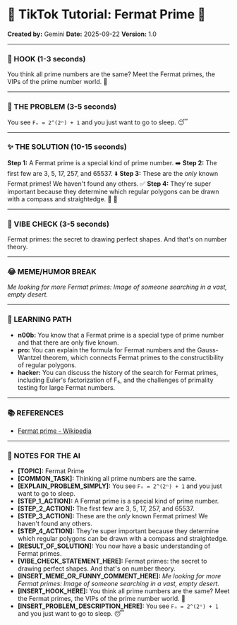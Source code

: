 
# 🎵 TikTok Tutorial: Fermat Prime 🎵

**Created by:** Gemini
**Date:** 2025-09-22
**Version:** 1.0

---

### 🤩 HOOK (1-3 seconds)

You think all prime numbers are the same? Meet the Fermat primes, the VIPs of the prime number world. 👑

---

### 🤔 THE PROBLEM (3-5 seconds)

You see `Fₙ = 2^(2ⁿ) + 1` and you just want to go to sleep. 😴

---

### ✨ THE SOLUTION (10-15 seconds)

**Step 1:** A Fermat prime is a special kind of prime number. ➡️
**Step 2:** The first few are 3, 5, 17, 257, and 65537. ⬇️
**Step 3:** These are the *only* known Fermat primes! We haven't found any others. ✅
**Step 4:** They're super important because they determine which regular polygons can be drawn with a compass and straightedge. 🤯 🎉

---

### 💅 VIBE CHECK (3-5 seconds)

Fermat primes: the secret to drawing perfect shapes. And that's on number theory.

---

### 😂 MEME/HUMOR BREAK

*Me looking for more Fermat primes:*
*Image of someone searching in a vast, empty desert.*

---

### 🧠 LEARNING PATH

*   **n00b:** You know that a Fermat prime is a special type of prime number and that there are only five known.
*   **pro:** You can explain the formula for Fermat numbers and the Gauss-Wantzel theorem, which connects Fermat primes to the constructibility of regular polygons.
*   **hacker:** You can discuss the history of the search for Fermat primes, including Euler's factorization of F₅, and the challenges of primality testing for large Fermat numbers.

---

### 📚 REFERENCES

*   [Fermat prime - Wikipedia](https://en.wikipedia.org/wiki/Fermat_prime)

---

### 📝 NOTES FOR THE AI

*   **[TOPIC]:** Fermat Prime
*   **[COMMON_TASK]:** Thinking all prime numbers are the same.
*   **[EXPLAIN_PROBLEM_SIMPLY]:** You see `Fₙ = 2^(2ⁿ) + 1` and you just want to go to sleep.
*   **[STEP_1_ACTION]:** A Fermat prime is a special kind of prime number.
*   **[STEP_2_ACTION]:** The first few are 3, 5, 17, 257, and 65537.
*   **[STEP_3_ACTION]:** These are the *only* known Fermat primes! We haven't found any others.
*   **[STEP_4_ACTION]:** They're super important because they determine which regular polygons can be drawn with a compass and straightedge.
*   **[RESULT_OF_SOLUTION]:** You now have a basic understanding of Fermat primes.
*   **[VIBE_CHECK_STATEMENT_HERE]:** Fermat primes: the secret to drawing perfect shapes. And that's on number theory.
*   **[INSERT_MEME_OR_FUNNY_COMMENT_HERE]:** *Me looking for more Fermat primes:*
*Image of someone searching in a vast, empty desert.*
*   **[INSERT_HOOK_HERE]:** You think all prime numbers are the same? Meet the Fermat primes, the VIPs of the prime number world. 👑
*   **[INSERT_PROBLEM_DESCRIPTION_HERE]:** You see `Fₙ = 2^(2ⁿ) + 1` and you just want to go to sleep. 😴
